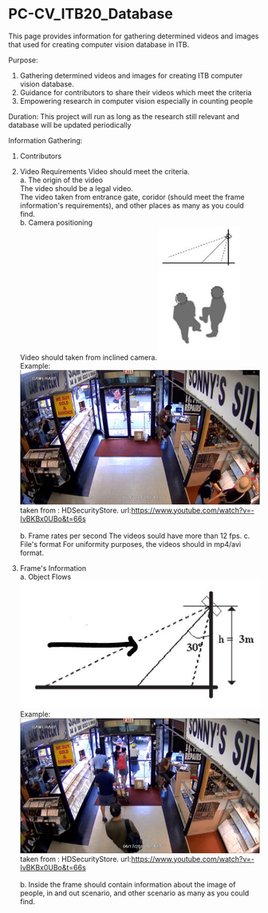# PC-CV_ITB20_Database
This page provides information for gathering determined videos and images that used for creating computer vision database in ITB.

Purpose:
1. Gathering determined videos and images for creating ITB computer vision database.
2. Guidance for contributors to share their videos which meet the criteria
3. Empowering research in computer vision especially in counting people

Duration:
This project will run as long as the research still relevant and database will be updated periodically

Information Gathering:
1. Contributors

2. Video Requirements
Video should meet the criteria.\
   a. The origin of the video\
   The video should be a legal video.\
   The video taken from entrance gate, coridor (should meet the frame information's requirements), and other places as many as you could find.\
   b. Camera positioning\
   Video should taken from inclined camera.
![](inclined_camera_position.JPG)\
   Example:\
![](positioning.png)\
taken from : HDSecurityStore. url:https://www.youtube.com/watch?v=-IvBKBx0UBo&t=66s \
\
   b. Frame rates per second
   The videos sould have more than 12 fps.
   c. File's format
   For uniformity purposes, the videos should in mp4/avi format.
3. Frame's Information\
   a. Object Flows\
![](flow.JPG)\
   Example:\
![](flow2.png)
taken from : HDSecurityStore. url:https://www.youtube.com/watch?v=-IvBKBx0UBo&t=66s \
\
   b. Inside the frame should contain information about the image of people, in and out scenario, and other scenario as many as you could find.
   
